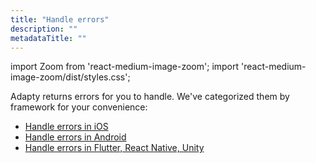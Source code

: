 ```yaml
---
title: "Handle errors"
description: ""
metadataTitle: ""
---
```


import Zoom from 'react-medium-image-zoom';
import 'react-medium-image-zoom/dist/styles.css';

Adapty returns errors for you to handle. We've categorized them by framework for your convenience:

- [Handle errors in iOS](ios-sdk-error-handling)
- [Handle errors in Android](android-sdk-error-handling)
- [Handle errors in Flutter, React Native, Unity](error-handling-on-flutter-react-native-unity)